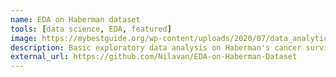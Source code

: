 ```yaml
---
name: EDA on Haberman dataset
tools: [data science, EDA, featured]
image: https://mybestguide.org/wp-content/uploads/2020/07/data_analytics_banner.png
description: Basic exploratory data analysis on Haberman's cancer survival dataset
external_url: https://github.com/Nilavan/EDA-on-Haberman-Dataset
---
```

